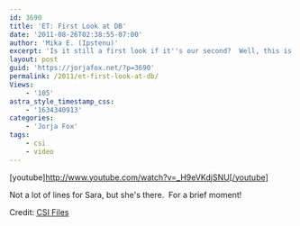 ```yaml
---
id: 3690
title: 'ET: First Look at DB'
date: '2011-08-26T02:38:55-07:00'
author: 'Mika E. (Ipstenu)'
excerpt: 'Is it still a first look if it''s our second?  Well, this is the first time Sara and DB are in a scene.'
layout: post
guid: 'https://jorjafox.net/?p=3690'
permalink: /2011/et-first-look-at-db/
Views:
    - '105'
astra_style_timestamp_css:
    - '1634340913'
categories:
    - 'Jorja Fox'
tags:
    - csi
    - video
---
```


[youtube]http://www.youtube.com/watch?v=_H9eVKdjSNU[/youtube]

Not a lot of lines for Sara, but she's there.  For a brief moment!

Credit: <a href="http://www.csifiles.com/content/2011/08/get-your-first-look-at-csi-season-12/">CSI Files</a>